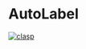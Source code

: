 # AutoLabel

[![clasp](https://img.shields.io/badge/built%20with-clasp-4285f4.svg)](https://github.com/google/clasp)